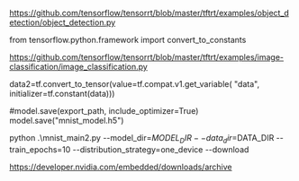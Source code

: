 https://github.com/tensorflow/tensorrt/blob/master/tftrt/examples/object_detection/object_detection.py


from tensorflow.python.framework import convert_to_constants

https://github.com/tensorflow/tensorrt/blob/master/tftrt/examples/image-classification/image_classification.py

data2=tf.convert_to_tensor(value=tf.compat.v1.get_variable(
      "data", initializer=tf.constant(data)))

#model.save(export_path, include_optimizer=True)
  model.save("mnist_model.h5")
  
  python .\mnist_main2.py --model_dir=$MODEL_DIR --data_dir=$DATA_DIR --train_epochs=10 --distribution_strategy=one_device --download

https://developer.nvidia.com/embedded/downloads/archive
